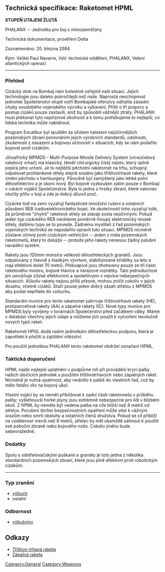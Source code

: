 ## Technická specifikace: Raketomet HPML

**STUPEŇ UTAJENÍ ŽLUTÁ**

PHALANX -- Jednotka pro boj s mimozemšťany

Technická dokumentace, prověření Delta

Zaznamenáno: 20. března 2084

Kým: Velitel Paul Navarre, VaV: technické oddělení, PHALANX, Velení
atlantických operací

------------------------------------------------------------------------

### Přehled

Cizácký útok na Bombaj nám bolestivě ozřejmil naši situaci. Jejich
technologie jsou daleko pokročilejší než naše. Naprostá neschopnost
jednotek Společenství otupit ostří Bombajské ofenzívy odhalila zásadní
chyby soudobého vojenského výcviku a vybavení. Přišli o tři prapory a
postup cizáků pouze zastavili, aniž by způsobili vážnější ztráty.
PHALANX musí překonat tyto nepříznivé okolnosti a k tomu potřebujeme to
nejlepší, co lidská technika může nabídnout.

Program Excalibur byl spuštěn za účelem nalezení nejúčinnějších
pozemských zbraní porovnáním jejich výrobních standardů, odolnosti,
zkušeností z nasazení a bojovou účinností v situacích, kdy se nám
podařilo bojovat proti cizákům.

Jihoafrický MPMDS - Multi-Purpose Missile Delivery System (víceúčelový
raketový vrhač) má klasický, téměř chirurgicky čistý název, který úplně
popírá jeho určení. Je to nejtěžší pěchotní raketomet na trhu, schopný
odpalovat protitankové střely stejně snadno jako tříštivotrhavé rakety,
které změní pěchotu v hamburgery. Původně byl zamýšlený jako lehké polní
dělostřelectvo a je skoro nový. Byl bojově vyzkoušen zatím pouze v
Bombaji v rukách vojáků Společenstva. Byla to jedna z hrstky zbraní,
které nakonec otočily příliv v boji a zde je dobrý důvod proč.

Cizácké lodi na zemi vyzařují fantastické množství rušení a ostatních
působení REB (radioelektronického boje). Ve skutečnosti toho vyzařují
tolik, že průměrné "chytré" raketové střely se stávají zcela neúčinnými.
Pokud jeden typ cizáckého REB neoklame poměrně hloupý elektronický mozek
střely, dalšímu typu se to povede. Žádnému mysliteli z řad pozemských
vojenských techniků se nepodařilo opravit tuto situaci. MPMDS nicméně
zůstane účinný proti cizáckým vetřelcům -- jeden z mála pozemských
raketometů, který to dokáže -- protože jeho rakety nenesou žádný palubní
naváděcí systém.

Rakety jsou 120mm monstra velikosti dělostřeleckých granátů. Jsou
odpalovány z hlavně s hladkým vývrtem, stabilizované křidélky za letu a
mají efektivní dolet 70 metrů. Překvapivě jsou zhotoveny pouze ze tří
částí: raketového motoru, bojové hlavice a nárazové roznětky. Tato
jednoduchost jim umožňuje zůstat efektivními a spolehlivými v nejvíce
nebezpečných situacích. Ačkoliv rakety nejsou příliš přesné, mohou
zničit cokoliv v jejich dosahu, včetně cizáků. Stačí pouze jeden dobrý
zásah střelou z MPMDS aby poslal nepřítele do vzduchu.

Standardní munice pro tento raketomet zahrnuje tříštivotrhavé rakety
(HE), protipancéřové rakety (AA) a zápalné rakety (IC). Nové typy munice
pro MPMDS byly vyvíjeny v továrnách Společenství před začátkem války.
Máme v databázi všechny jejich údaje a můžeme jich použít k vytvoření
revolučně nových typů raket.

Raketomet HPGL dodá našim jednotkám dělostřeleckou podporu, která je
zapotřebí k přežití a zajištění vítězství.

Pro použití jednotkou PHALANX tento raketomet obdržel označení HPML.

### Taktická doporučení

HPML najde nejlepší uplatnění v podpůrné roli při provádění krycí palby
našich útočících jednotek s použitím tříštivotrhavých nebo zápalných
raket. Nicméně je nutná opatrnost, aby nedošlo k palbě do vlastních řad,
což by mělo fatální vliv na bojový úkol.

Vlastní vojáci by se neměli přibližovat k zadní části raketometu v
průběhu palby; vyšlehnuvší horké plyny jsou extrémně nebezpečné pro lidi
v blízkém okolí. Z HPML by neměla být vedena palba na cíle bližší než 8
metrů od střelce. Porušení těchto bezpečnostních opatření může vést k
vážným úrazům nebo smrti obsluhy a ostatních členů družstva. Pokud se
cíl přiblíží na vzdálenost menší než 8 metrů, střelec by měl okamžitě
sáhnout k použití své poboční zbraně nebo bojového nože. Cokoliv jiného
bude sebevražedné.

### Dodatky

Spolu s odstřelovačskými puškami a granáty je toto jedna z několika
standardních pozemských zbraní, které jsou plně efektivní proti
robotickým cizákům.

------------------------------------------------------------------------

### Typ zranění

- [výbuch](Damage/blast "wikilink")
- ostatní

### Odbornost

- [výbušniny](Skills/explosive "wikilink")

## Odkazy

- [Tříštivo-trhavá raketa](Vybavení/Munice/Tříštivá_raketa "wikilink")
- [Zápalná raketa](Vybavení/Munice/Zápalná_raketa "wikilink")

[Category:General](Category:General "wikilink")
[Category:Weapons](Category:Weapons "wikilink")